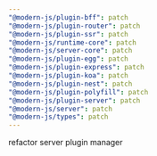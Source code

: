 ```yaml
---
"@modern-js/plugin-bff": patch
"@modern-js/plugin-router": patch
"@modern-js/plugin-ssr": patch
"@modern-js/runtime-core": patch
"@modern-js/server-core": patch
"@modern-js/plugin-egg": patch
"@modern-js/plugin-express": patch
"@modern-js/plugin-koa": patch
"@modern-js/plugin-nest": patch
"@modern-js/plugin-polyfill": patch
"@modern-js/plugin-server": patch
"@modern-js/server": patch
"@modern-js/types": patch
---
```


refactor server plugin manager
